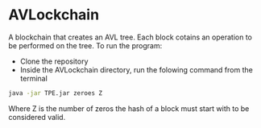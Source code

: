 # AVLockchain
A blockchain that creates an AVL tree. Each block cotains an operation to be performed on the tree.
To run the program:
* Clone the repository
* Inside the AVLockchain directory, run the folowing command from the terminal

```sh
java -jar TPE.jar zeroes Z
```
Where Z is the number of zeros the hash of a block must start with to be considered valid.


